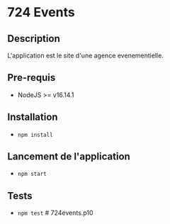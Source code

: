 # 724 Events

## Description
L'application est le site d'une agence evenementielle.
## Pre-requis
- NodeJS  >= v16.14.1

## Installation
- `npm install`

## Lancement de l'application
- `npm start`

## Tests
- `npm test`
#   7 2 4 e v e n t s . p 1 0 
 
 